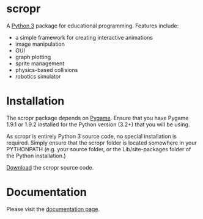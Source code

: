 # scropr
A [Python 3](http://www.python.org) package for educational programming. Features include:
* a simple framework for creating interactive animations
* image manipulation
* GUI
* graph plotting
* sprite management
* physics-based collisions
* robotics simulator

# Installation
The scropr package depends on [Pygame](http://pygame.org/download.shtml). Ensure that you have Pygame 1.9.1 or 1.9.2 installed for the Python version (3.2+) that you will be using.

As scropr is entirely Python 3 source code, no special installation is required. Simply ensure that the scropr folder is located somewhere in your PYTHONPATH (e.g. your source folder, or the Lib/site-packages folder of the Python installation.)

[Download](https://github.com/dmaccarthy/scropr/releases) the scropr source code.

# Documentation
Please visit the [documentation page](http://dmaccarthy.github.io/wigsRef/).
